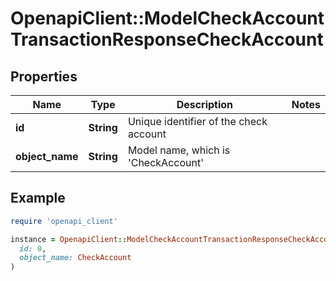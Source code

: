 # OpenapiClient::ModelCheckAccountTransactionResponseCheckAccount

## Properties

| Name | Type | Description | Notes |
| ---- | ---- | ----------- | ----- |
| **id** | **String** | Unique identifier of the check account |  |
| **object_name** | **String** | Model name, which is &#39;CheckAccount&#39; |  |

## Example

```ruby
require 'openapi_client'

instance = OpenapiClient::ModelCheckAccountTransactionResponseCheckAccount.new(
  id: 0,
  object_name: CheckAccount
)
```

